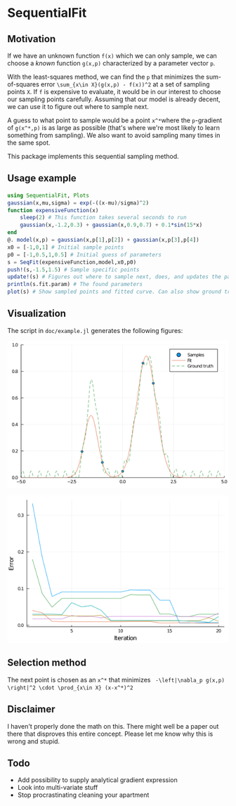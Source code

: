 # SequentialFit
## Motivation
If we have an unknown function ``f(x)`` which we can only sample, we can choose
a *known* function ``g(x,p)`` characterized by a parameter vector ``p``.

With the least-squares method, we can find the ``p`` that minimizes the
sum-of-squares error ``\sum_{x\in X}(g(x,p) - f(x))^2`` at a set of sampling
points ``X``. If ``f`` is expensive to evaluate, it would be in our interest to
choose our sampling points carefully. Assuming that our model is already
decent, we can use it to figure out where to sample next.

A guess to what point to sample would be a point ``x^*``where the ``p``-gradient of ``g(x^*,p)`` is as large as possible (that's where we're most likely to learn something from sampling). We also want to avoid sampling many times in the same spot.

This package implements this sequential sampling method.

## Usage example
```julia
using SequentialFit, Plots
gaussian(x,mu,sigma) = exp(-((x-mu)/sigma)^2)
function expensiveFunction(x)
    sleep(2) # This function takes several seconds to run
    gaussian(x,-1.2,0.3) + gaussian(x,0.9,0.7) + 0.1*sin(15*x)
end
@. model(x,p) = gaussian(x,p[1],p[2]) + gaussian(x,p[3],p[4])
x0 = [-1,0,1] # Initial sample points
p0 = [-1,0.5,1,0.5] # Initial guess of parameters
s = SeqFit(expensiveFunction,model,x0,p0)
push!(s,-1.5,1.5) # Sample specific points
update!(s) # Figures out where to sample next, does, and updates the parameters
println(s.fit.param) # The found parameters
plot(s) # Show sampled points and fitted curve. Can also show ground truth with `groundtruth=true`, but this of course doesn't work with slow functions.
```

## Visualization
The script in `doc/example.jl` generates the following figures:

![Sequential fitting procedure](./doc/example.gif)

![Performance](./doc/example_errors.png)

## Selection method
The next point is chosen as an ``x^*`` that minimizes 
`` -\left|\nabla_p g(x,p) \right|^2 \cdot \prod_{x\in X} (x-x^*)^2``

## Disclaimer
I haven't properly done the math on this. There might well be a paper out there that disproves this entire concept. Please let me know why this is wrong and stupid.

## Todo
* Add possibility to supply analytical gradient expression 
* Look into multi-variate stuff
* Stop procrastinating cleaning your apartment
